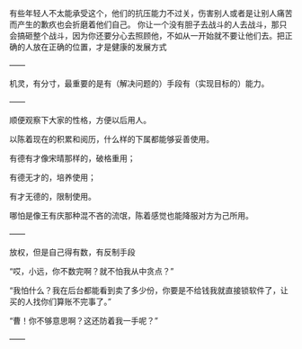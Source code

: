 有些年轻人不太能承受这个，他们的抗压能力不过关，伤害别人或者是让别人痛苦而产生的歉疚也会折磨着他们自己。
你让一个没有胆子去战斗的人去战斗，那只会搞砸整个战斗，因为你还要分心去照顾他，不如从一开始就不要让他们去。把正确的人放在正确的位置，才是健康的发展方式

——

机灵，有分寸，最重要的是有（解决问题的）手段有（实现目标的）能力。

——

顺便观察下大家的性格，方便以后用人。

以陈着现在的积累和阅历，什么样的下属都能够妥善使用。

有德有才像宋晴那样的，破格重用；

有德无才的，培养使用；

有才无德的，限制使用。

哪怕是像王有庆那种混不吝的流氓，陈着感觉也能降服对方为己所用。

——

放权，但是自己得有数，有反制手段

“哎，小远，你不数完啊？就不怕我从中贪点？”

“我怕什么？我在后台都能看到卖了多少份，你要是不给钱我就直接锁软件了，让买的人找你们算账不完事了。”

“曹！你不够意思啊？这还防着我一手呢？”

——

